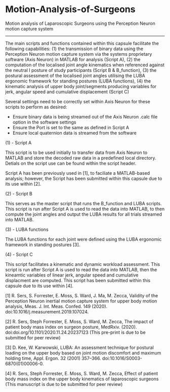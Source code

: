 # Motion-Analysis-of-Surgeons
Motion analysis of Laparoscopic Surgeons using the Perception Neuron motion capture system

--------------------------------------------------------------------------------------------------------
The main scripts and functions contained within this capsule facilitate the following capabilities:
(1) the transmission of binary data using the Perception Neuron motion capture system via the 
systems proprietary software (Axis Neuron) in MATLAB for analysis (Script A), (2) the computation 
of the localised joint angle kinematics when referenced against the neutral I posture of study 
participants (Script B & B_function), (3) the postural assessment of the localised joint angles 
utilising the LUBA ergonomic framework for standing postures (LUBA functions), (4) the kinematic
analysis of upper body joint/segments producing variables for jerk, angular speed and 
cumulative displacement (Script C)

Several settings need to be correctly set within Axis Neuron for these scripts to perform as desired:

- Ensure binary data is being streamed out of the Axis Neuron .calc file option in the software settings
- Ensure the Port is set to the same as defined in Script A
- Ensure local quaternion data is streamed from the software

(1) - Script A

This script is to be used initially to transfer data from Axis Neuron to MATLAB and store the decoded raw
data in a predefined local directory. Detials on the script use can be found within the script header.

Script A has been previously used in [1], to faciliate a MATLAB-based analysis; however, the Script has been
submitted within this capsule due to its use within [2].

(2) - Script B

This serves as the master script that runs the B_function and LUBA scripts. This script is run after Script A
is used to read the data into MATLAB, to then compute the joint angles and output the LUBA results for all trials
streamed into MATLAB.

(3) - LUBA functions

The LUBA functions for each joint were defined using the LUBA ergonomic framework in standing postures [3].

(4) - Script C

This script facilitates a kinematic and dynamic workload assessment. This script is run after Script A
is used to read the data into MATLAB, then the kineamtic variables of linear jerk, angular speed and
cumulative displacment are computed. This script has been submitted within this capsule due to 
its use within [4].

[1] R. Sers, S. Forrester, E. Moss, S. Ward, J. Ma, M. Zecca, Validity of the Perception Neuron inertial 
motion capture system for upper body motion analysis, Meas. J. Int. Meas. Confed. 149 (2020). 
doi:10.1016/j.measurement.2019.107024.

[2] R. Sers, Steph Forrester, E. Moss, S. Ward, M. Zecca, The impact of patient body mass index on 
surgeon posture, MedRxiv. (2020). doi:doi.org/10.1101/2020.11.24.20237123
(This pre-print is due to be submitted for peer review)

[3] D. Kee, W. Karwowski, LUBA: An assessment technique for postural loading on the upper body based on 
joint motion discomfort and maximum holding time, Appl. Ergon. 32 (2001) 357–366. 
doi:10.1016/S0003-6870(01)00006-0.

[4] R. Sers, Steph Forrester, E. Moss, S. Ward, M. Zecca, Effect of patient body mass index on the upper 
body kinematics of laparoscopic surgeons (This manuscript is due to be submitted for peer review)


